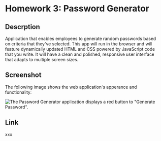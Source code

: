 # Homework 3: Password Generator

## Descrption

Application that enables employees to generate random passwords based on criteria that they've selected. This app will run in the browser and will feature dynamically updated HTML and CSS powered by JavaScript code that you write. It will have a clean and polished, responsive user interface that adapts to multiple screen sizes.


## Screenshot

The following image shows the web application's apperance and functionality:

![The Password Generator application displays a red button to "Generate Password".](./Assets/03-javascript-homework-demo.png)

## Link

xxx
